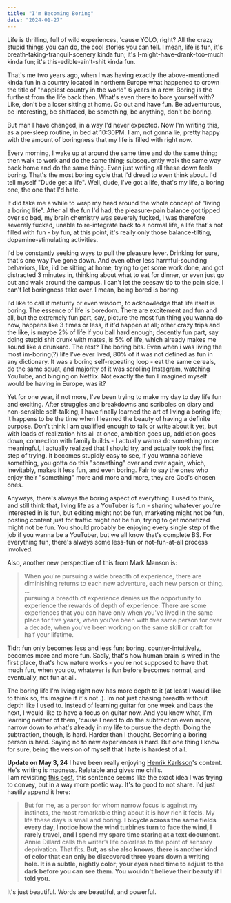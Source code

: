 ```yaml
---
title: "I'm Becoming Boring"
date: "2024-01-27"
---
```

Life is thrilling, full of wild experiences, 'cause YOLO, right? All the crazy stupid things you can do, the cool stories you can tell. I mean, life is fun, it's breath-taking-tranquil-scenery kinda fun; it's I-might-have-drank-too-much kinda fun; it's this-edible-ain't-shit kinda fun. 

That's me two years ago, when I was having exactly the above-mentioned kinda fun in a country located in northern Europe what happened to crown the title of "happiest country in the world" 6 years in a row. Boring is the furthest from the life back then. What's even there to bore yourself with? Like, don't be a loser sitting at home. Go out and have fun. Be adventurous, be interesting, be shitfaced, be something, be anything, don't be boring.

But man I have changed, in a way I'd never expected. Now I'm writing this, as a pre-sleep routine, in bed at 10:30PM. I am, not gonna lie, pretty happy with the amount of boringness that my life is filled with right now.

Every morning, I wake up at around the same time and do the same thing; then walk to work and do the same thing; subsequently walk the same way back home and do the same thing. Even just writing all these down feels boring. That's the most boring cycle that I'd dread to even think about. I'd tell myself "Dude get a life". Well, dude, I've got a life, that's my life, a boring one, the one that I'd hate.

It did take me a while to wrap my head around the whole concept of "living a boring life". After all the fun I'd had, the pleasure-pain balance got tipped over so bad, my brain chemistry was severely fucked, I was therefore severely fucked, unable to re-integrate back to a normal life, a life that's not filled with fun - by fun, at this point, it's really only those balance-tilting, dopamine-stimulating activities.


I'd be constantly seeking ways to pull the pleasure lever. Drinking for sure, that's one way I've gone down. And even other less harmful-sounding behaviors, like, i'd be sitting at home, trying to get some work done, and got distracted 3 minutes in, thinking about what to eat for dinner, or even just go out and walk around the campus. I can't let the seesaw tip to the pain side, I can't let boringness take over. I mean, being bored is boring.

I'd like to call it maturity or even wisdom, to acknowledge that life itself is boring. The essence of life is boredom. There are excitement and fun and all, but the extremely fun part, say, picture the most fun thing you wanna do now, happens like 3 times or less, if it'd happen at all; other crazy trips and the like, is maybe 2% of life if you ball hard enough; decently fun part, say doing stupid shit drunk with mates, is 5% of life, which already makes me sound like a drunkard. The rest? The boring bits. Even when i was living the most im-boring(?) life I've ever lived, 80% of it was not defined as fun in any dictionary. It was a boring self-repeating loop - eat the same cereals, do the same squat, and majority of it was scrolling Instagram, watching YouTube, and binging on Netflix. Not exactly the fun I imagined myself would be having in Europe, was it?

Yet for one year, if not more, I've been trying to make my day to day life fun and exciting. After struggles and breakdowns and scribbles on diary and non-sensible self-talking, I have finally learned the art of living a boring life; it happens to be the time when I learned the beauty of having a definite purpose. Don't think I am qualified enough to talk or write about it yet, but with loads of realization hits all at once, ambition goes up, addiction goes down, connection with family builds - I actually wanna do something more meaningful, I actually realized that I should try, and actually took the first step of trying. It becomes stupidly easy to see, if you wanna achieve something, you gotta do this "something" over and over again, which, inevitably, makes it less fun, and even boring. Fair to say the ones who enjoy their "something" more and more and more, they are God's chosen ones.


Anyways, there's always the boring aspect of everything. I used to think, and still think that, living life as a YouTuber is fun - sharing whatever you're interested in is fun, but editing might not be fun, marketing might not be fun, posting content just for traffic might not be fun, trying to get monetized might not be fun. You should probably be enjoying every single step of the job if you wanna be a YouTuber, but we all know that's complete BS. For everything fun, there's always some less-fun or not-fun-at-all process involved.


Also, another new perspective of this from Mark Manson is:  
 > When you're pursuing a wide breadth of experience, there are diminishing returns to each new adventure, each new person or thing.    
 > ...    
 > pursuing a breadth of experience denies us the opportunity to experience the rewards of depth of experience. There are some experiences that you can have only when you've lived in the same place for five years, when you've been with the same person for over a decade, when you've been working on the same skill or craft for half your lifetime.  

Tldr: fun only becomes less and less fun; boring, counter-intuitively, becomes more and more fun. Sadly, that's how human brain is wired in the first place, that's how nature works - you're not supposed to have that much fun, when you do, whatever is fun before becomes normal, and eventually, not fun at all.


The boring life I'm living right now has more depth to it (at least I would like to think so, ffs imagine if it's not..). Im not just chasing breadth without depth like I used to. Instead of learning guitar for one week and bass the next, I would like to have a focus on guitar now. And you know what, I'm learning neither of them, 'cause I need to do the subtraction even more, narrow down to what's already in my life to pursue the depth. Doing the subtraction, though, is hard. Harder than I thought. Becoming a boring person is hard. Saying no to new experiences is hard. But one thing I know for sure, being the version of myself that I hate is hardest of all.  


**Update on May 3, 24**
I have been really enjoying [Henrik Karlsson](https://substack.com/@henrikkarlsson)'s content. He's writing is madness. Relatable and gives me chills.  
I am revisiting [this post](https://www.henrikkarlsson.xyz/p/multi-armed-bandit), this sentence seems like the exact idea I was trying to convey, but in a way more poetic way. It's to good to not share. I'd just hastily append it here:
> But for me, as a person for whom narrow focus is against my instincts, the most remarkable thing about it is how rich it feels. My life these days is small and boring. **I bicycle across the same fields every day, I notice how the wind turbines turn to face the wind, I rarely travel, and I spend my spare time staring at a text document.** Annie Dillard calls the writer’s life colorless to the point of sensory deprivation. That fits. **But, as she also knows, there is another kind of color that can only be discovered three years down a writing hole. It is a subtle, nightly color; your eyes need time to adjust to the dark before you can see them. You wouldn't believe their beauty if I told you.**  

It's just beautiful. Words are beautiful, and powerful.  


